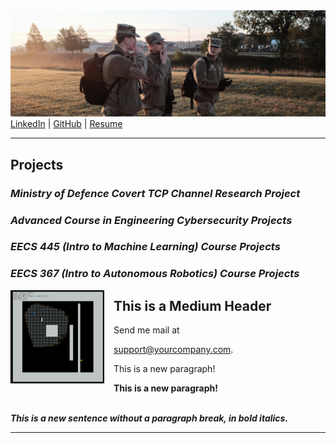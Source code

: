 <head>
<style>
  .project-section{
  float: left;    
    margin: 0 15px 0 0;
  text-align: left;
  }
</style>
</head>

<!-- <BODY BGCOLOR="FFFFFF"> -->
<CENTER><IMG SRC="copyrotcnerdshit.JPG" ALIGN="BOTTOM"> </CENTER>
<a href="https://www.linkedin.com/in/owenthomasyoung/" target="_blank" rel="noopener noreferrer">LinkedIn</a> | <a href="https://github.com/otyoung" target="_blank" rel="noopener noreferrer">GitHub</a> | <a href="http://www.otyoung.com/Documents/Owen%20Young%20Resume.pdf" target="_blank" rel="noopener noreferrer">Resume</a>
<HR>
<section name="projects">
  <H2>Projects</H2>
  <H3><em>Ministry of Defence Covert TCP Channel Research Project</em></H3>
  <H3><em>Advanced Course in Engineering Cybersecurity Projects</em></H3>
  <H3><em>EECS 445 (Intro to Machine Learning) Course Projects</em></H3>
  <H3><em>EECS 367 (Intro to Autonomous Robotics) Course Projects</em></H3>
  <div class="project-section">
    <img src="/assets/images/eecs367sc.png" align="left" width="150">
    
  </div>
  </section>
  
  
<H2>This is a Medium Header</H2>

Send me mail at <a href="mailto:support@yourcompany.com">

support@yourcompany.com</a>.

<P> This is a new paragraph!

<P> <B>This is a new paragraph!</B>

<BR> <B><I>This is a new sentence without a paragraph break, in bold italics.</I></B>

<HR>
